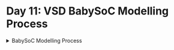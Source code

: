 # Day 11: VSD BabySoC Modelling Process

<details>
  <summary> BabySoC Modelling Process </summary>  

* We adjust the digital output value, either by increasing or decreasing it, and then feed it to the DAC model to observe the changes SoC output.

### 1. Script to install the packages.

* vsdbabysoc.v (Top-Level SoC Module)
```
   $ sudo apt install make python python3 python3-pip git iverilog gtkwave docker.io
   $ sudo chmod 666 /var/run/docker.sock
   $ cd ~
   # Install virtual environment package if not already available
   $ sudo apt install python3-venv -y
   # Create a virtual environment
   $ python3 -m venv myenv
   # Activate it virtual env
   $ source myenv/bin/activate
   # Installing the package
   $ pip install pyyaml click sandpiper-saas

```

### 2. Cloning the VSDBabySoC repository
```
$ cd ~
$ git clone https://github.com/manili/VSDBabySoC.git
```

### 3. Make the `pre_synth_sim.vcd`:
```
$ cd VSDBabySoC
$ sandpiper-saas -i ./src/module/*.tlv -o rvmyth.v --bestsv --noline -p verilog --outdir ./src/module/
```
![img1](https://github.com/Dhruvid98/SFAL-VSD-SoC-Design/blob/main/Day%2011/Images/img1.png)  

Run the following command to perform a **pre-synthesis simulation**:  
```
iverilog -o output/pre_synth_sim.out -DPRE_SYNTH_SIM  src/module/testbench.v
    -I src/include -I src/module 
cd output/pre_synth_sim
./pre_synth_sim.out
```
* The simulation result is stored in `output/pre_synth_sim` directory i.e. `pre_synth_sim.vcd`
* -DPRE_SYNTH_SIM: Defines the PRE_SYNTH_SIM macro for conditional compilation in the testbench.
  
![img2](https://github.com/Dhruvid98/SFAL-VSD-SoC-Design/blob/main/Day%2011/Images/img2.png)

### 4. Analyzing `pre_synth_sim.vcd` waveforms in gtkwave by following the command:
```
$ gtkwave output/pre_synth_sim/pre_synth_sim.vcd
```

![img3](https://github.com/Dhruvid98/SFAL-VSD-SoC-Design/blob/main/Day%2011/Images/img3.png)

The following signals are displayed.
* CLK: This is the input CLK signal of the RVMYTH core.
    * This signal comes from the PLL, originally.

* reset: This is the input reset signal of the RVMYTH core.
    * This signal comes from an external source, originally.
* OUT: This is the output OUT signal of the VSDBabySoC module. 
* RV_TO_DAC[9:0]: This is the 10-bit output [9:0] OUT port of the RVMYTH core.
    * This port comes from the RVMYTH register originally.
* OUT: This is a real datatype wire that can simulate analog values.
    * It is the output wire real OUT signal of the **DAC module**. This signal originates from the DAC.
* The synthesis process does not support real variables, so we must use the simple wire datatype for the vsdbabysoc.OUT instead. The iverilog simulator always treats wire as a digital signal. As a result, we can not see the analog output via vsdbabysoc.OUT port, and we need to **use dac.OUT** (which is a real datatype) instead.
* To view the signal as analog, set its Data Format to Analog

### Module Descriptions
<details> <summary> vsdbabysoc.v (Top-Level SoC Module) </summary>

* This is the top-level module that integrates the rvmyth, pll, and dac modules.
* [VSDBabySoC](https://github.com/manili/VSDBabySoC.git)
```
  - Inputs:
     - reset: Resets the core processor.
     - VCO_IN, ENb_CP, ENb_VCO, REF: PLL control signals.
     - VREFH: DAC reference voltage.
  - Outputs:
     - OUT: Analog output from DAC.
     - Connections:
     - RV_TO_DAC - A 10-bit bus that connects the RISC-V core output to the DAC input.
     - CLK - The clock signal generated by the PLL.
```
</details>

<details> <summary> rvmyth.v (RISC-V Core) </summary>

* Rvmyth module is a simple RISC-V based processor.
* The output is a 10-bit digital signal (OUT) to be converted by the DAC.
* [rvmyth](https://github.com/kunalg123/rvmyth/)
```
  Inputs:
     - CLK: Clock signal generated by the PLL.
     - reset: Initializes or resets the processor.
  Outputs:
     - OUT: A 10-bit digital signal representing processed data to be sent to the DAC.
```
</details>

<details> <summary> avsdpll.v (PLL Module) </summary> 
  
* Pll module is a phase-locked loop that generates a stable clock (CLK) for the RISC-V core.
* [avsdpll](https://github.com/lakshmi-sathi/avsdpll_1v8.git)
```
  Inputs:
     - VCO_IN, ENb_CP, ENb_VCO, REF: Control and reference signals for PLL operation.
  Output:
     - CLK: A stable clock signal for synchronizing the core and other modules.
``` 
</details>

<details> <summary> avsddac.v (DAC Module) </summary> 

* DAC module converts the 10-bit digital signal from the rvmyth core to an analog output.
* [avsddac](https://github.com/vsdip/rvmyth_avsddac_interface.git)
```
  Inputs:
     - D: A 10-bit digital input from the processor.
     - VREFH: Reference voltage for the DAC.
  Output:
     - OUT: Analog output signal.
```

</details>

   </details>
